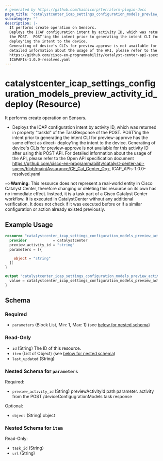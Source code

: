 ```yaml
---
# generated by https://github.com/hashicorp/terraform-plugin-docs
page_title: "catalystcenter_icap_settings_configuration_models_preview_activity_id_deploy Resource - terraform-provider-catalystcenter"
subcategory: ""
description: |-
  It performs create operation on Sensors.
  Deploys the ICAP configuration intent by activity ID, which was returned in property "taskId" of the TaskResponse of
  the POST.  POST'ing the intent prior to generating the intent CLI for preview-approve has the same effect as direct-
  deploy'ing the intent to the device.
  Generating of device's CLIs for preview-approve is not available for this activity ID after using this POST API. For
  detailed information about the usage of the API, please refer to the Open API specification document
  https://github.com/cisco-en-programmability/catalyst-center-api-specs/blob/main/Assurance/CECatCenterOrg-
  ICAPAPIs-1.0.0-resolved.yaml
---
```


# catalystcenter_icap_settings_configuration_models_preview_activity_id_deploy (Resource)

It performs create operation on Sensors.

- Deploys the ICAP configuration intent by activity ID, which was returned in property "taskId" of the TaskResponse of
the POST.  POST'ing the intent prior to generating the intent CLI for preview-approve has the same effect as direct-
deploy'ing the intent to the device.
Generating of device's CLIs for preview-approve is not available for this activity ID after using this POST API. For
detailed information about the usage of the API, please refer to the Open API specification document
https://github.com/cisco-en-programmability/catalyst-center-api-specs/blob/main/Assurance/CE_Cat_Center_Org-
ICAP_APIs-1.0.0-resolved.yaml


~>**Warning:**
This resource does not represent a real-world entity in Cisco Catalyst Center, therefore changing or deleting this resource on its own has no immediate effect.
Instead, it is a task part of a Cisco Catalyst Center workflow. It is executed in CatalystCenter without any additional verification. It does not check if it was executed before or if a similar configuration or action already existed previously.

## Example Usage

```terraform
resource "catalystcenter_icap_settings_configuration_models_preview_activity_id_deploy" "example" {
  provider            = catalystcenter
  preview_activity_id = "string"
  parameters = [{

    object = "string"
  }]
}

output "catalystcenter_icap_settings_configuration_models_preview_activity_id_deploy_example" {
  value = catalystcenter_icap_settings_configuration_models_preview_activity_id_deploy.example
}
```

<!-- schema generated by tfplugindocs -->
## Schema

### Required

- `parameters` (Block List, Min: 1, Max: 1) (see [below for nested schema](#nestedblock--parameters))

### Read-Only

- `id` (String) The ID of this resource.
- `item` (List of Object) (see [below for nested schema](#nestedatt--item))
- `last_updated` (String)

<a id="nestedblock--parameters"></a>
### Nested Schema for `parameters`

Required:

- `preview_activity_id` (String) previewActivityId path parameter. activity from the POST /deviceConfigugrationModels task response

Optional:

- `object` (String) object


<a id="nestedatt--item"></a>
### Nested Schema for `item`

Read-Only:

- `task_id` (String)
- `url` (String)
